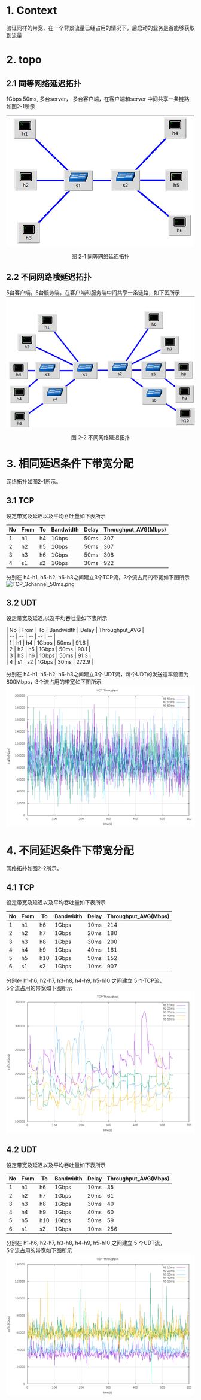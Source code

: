 # 1. Context

验证同样的带宽，在一个背景流量已经占用的情况下，后启动的业务是否能够获取到流量

# 2. topo
## 2.1 同等网络延迟拓扑
1Gbps 50ms, 多台server， 多台客户端，在客户端和server 中间共享一条链路,如图2-1所示  

![connect.png](./connect.png)  
<center> 图 2-1 同等网络延迟拓扑 </center>

## 2.2 不同网路哦延迟拓扑
 5台客户端，5台服务端，在客户端和服务端中间共享一条链路，如下图所示
 ![connect1.png](./connect1.png)  
 <center> 图 2-2 不同网络延迟拓扑 </center>

# 3. 相同延迟条件下带宽分配  

网络拓扑如图2-1所示。  

## 3.1 TCP   

设定带宽及延迟以及平均吞吐量如下表所示  

| No | From | To | Bandwidth | Delay | Throughput_AVG(Mbps) |  
| -- | -- | -- | -- | -- | -- |  
| 1 | h1 | h4 | 1Gbps | 50ms | 307 |  
| 2 | h2 | h5 | 1Gbps | 50ms | 307 |  
| 3 | h3 | h6 | 1Gbps | 50ms | 308 |  
| 4 | s1 | s2 | 1Gbps | 30ms | 922 |  

分别在 h4-h1, h5-h2, h6-h3之间建立3个TCP流，3个流占用的带宽如下图所示  
![TCP_3channel_50ms.png](./tcp/TCP_3channel_50ms.png)

## 3.2 UDT  

设定带宽及延迟,以及平均吞吐量如下表所示  

| No | From | To | Bandwidth | Delay | Throughput_AVG |   
| -- | -- | -- | -- | -- |  
| 1 | h1 | h4 | 1Gbps | 50ms | 91.6 |  
| 2 | h2 | h5 | 1Gbps | 50ms | 90.1 |  
| 3 | h3 | h6 | 1Gbps | 50ms | 91.3 |  
| 4 | s1 | s2 | 1Gbps | 30ms | 272.9 |  

分别在 h4-h1, h5-h2, h6-h3之间建立3个 UDT流，每个UDT的发送速率设置为800Mbps，3个流占用的带宽如下图所示  
![TCP_3channel_50ms.png](./udt/UDT_3channel_50ms.png)

# 4. 不同延迟条件下带宽分配  

网络拓扑如图2-2所示。  

## 4.1 TCP   

设定带宽及延迟以及平均吞吐量如下表所示  

| No | From | To | Bandwidth | Delay | Throughput_AVG(Mbps) |  
| -- | -- | -- | -- | -- | -- |  
| 1 | h1 | h6  | 1Gbps | 10ms | 214 |  
| 2 | h2 | h7  | 1Gbps | 20ms | 180 |  
| 3 | h3 | h8  | 1Gbps | 30ms | 200 |  
| 4 | h4 | h9  | 1Gbps | 40ms | 161 |  
| 5 | h5 | h10 | 1Gbps | 50ms | 152 |  
| 6 | s1 | s2 | 1Gbps | 10ms | 907 |  

分别在 h1-h6, h2-h7, h3-h8, h4-h9, h5-h10 之间建立 5 个TCP流，  
5个流占用的带宽如下图所示  
![TCP_5channel_diff_delay.png](./tcp/TCP_5channel_diff_delay.png)

## 4.2 UDT
设定带宽及延迟以及平均吞吐量如下表所示  

| No | From | To | Bandwidth | Delay | Throughput_AVG(Mbps) |  
| -- | -- | -- | -- | -- | -- |  
| 1 | h1 | h6  | 1Gbps | 10ms | 35 |  
| 2 | h2 | h7  | 1Gbps | 20ms | 61 |  
| 3 | h3 | h8  | 1Gbps | 30ms | 40 |  
| 4 | h4 | h9  | 1Gbps | 40ms | 60 |  
| 5 | h5 | h10 | 1Gbps | 50ms | 59 |  
| 6 | s1 | s2 | 1Gbps | 10ms | 256 |  

分别在 h1-h6, h2-h7, h3-h8, h4-h9, h5-h10 之间建立 5 个UDT流，  
5个流占用的带宽如下图所示  
![UDT_5channel_diff_delay.png](./udt/UDT_5channel_diff_delay.png)
